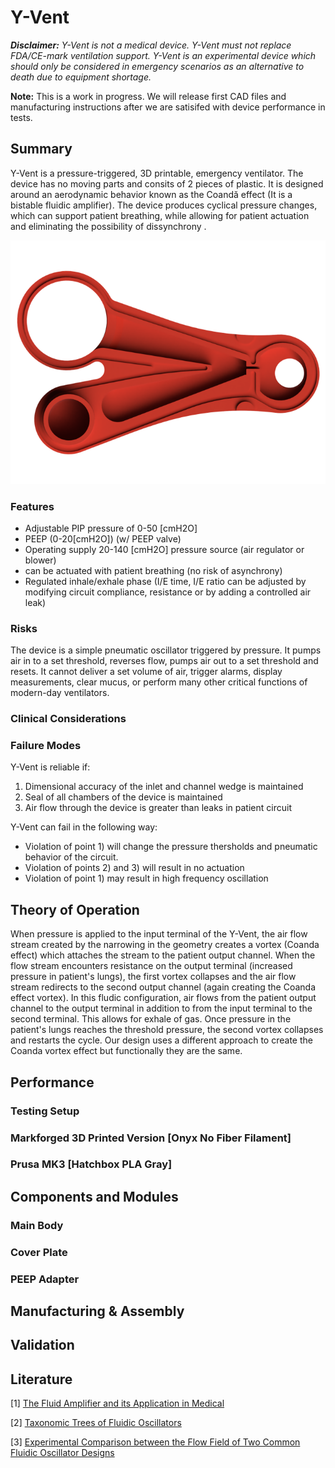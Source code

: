 # Y-Vent
 
***Disclaimer:** Y-Vent is not a medical device. Y-Vent must not replace FDA/CE-mark ventilation support. Y-Vent is an experimental device which should only be considered in emergency scenarios as an alternative to death due to equipment shortage.*

**Note:** This is a work in progress. We will release first CAD files and manufacturing instructions after we are satisifed with device performance in tests.  

## Summary

Y-Vent is a pressure-triggered, 3D printable, emergency ventilator. The device has no moving parts and consits of 2 pieces of plastic. It is designed around an aerodynamic behavior known as the Coandă effect (It is a bistable fluidic amplifier). The device produces cyclical pressure changes, which can support patient breathing, while allowing for patient actuation and eliminating the possibility of dissynchrony .

![YVENT](https://github.com/MSwoboda/yvent/blob/master/images/noBG.png?raw=true "Y-Vent Inside")

### Features
- Adjustable PIP pressure of 0-50 [cmH2O] 
- PEEP (0-20[cmH2O]) (w/ PEEP valve)
- Operating supply 20-140 [cmH2O] pressure source (air regulator or blower)  
- can be actuated with patient breathing (no risk of asynchrony)
- Regulated inhale/exhale phase (I/E time, I/E ratio can be adjusted by modifying circuit compliance, resistance or by adding a controlled air leak)

### Risks

The device is a simple pneumatic oscillator triggered by pressure. It pumps air in to a set threshold, reverses flow, pumps air out to a set threshold and resets. It cannot deliver a set volume of air, trigger alarms, display measurements, clear mucus, or perform many other critical functions of modern-day ventilators.

### Clinical Considerations



### Failure Modes

Y-Vent is reliable if:
1) Dimensional accuracy of the inlet and channel wedge is maintained
2) Seal of all chambers of the device is maintained
3) Air flow through the device is greater than leaks in patient circuit

Y-Vent can fail in the following way:
- Violation of point 1) will change the pressure thersholds and pneumatic behavior of the circuit.
- Violation of points 2) and 3) will result in no actuation 
- Violation of point 1) may result in high frequency oscillation

## Theory of Operation

When pressure is applied to the input terminal of the Y-Vent, the air flow stream created by the narrowing in the geometry creates a vortex (Coanda effect) which attaches the stream to the patient output channel. When the flow stream encounters resistance on the output terminal (increased pressure in patient's lungs), the first vortex collapses and the air flow stream redirects to the second output channel (again creating the Coanda effect vortex). In this fludic configuration, air flows from the patient output channel to the output terminal in addition to from the input terminal to the second terminal. This allows for exhale of gas. Once pressure in the patient's lungs reaches the threshold pressure, the second vortex collapses and restarts the cycle. Our design uses a different approach to create the Coanda vortex effect but functionally they are the same. 


## Performance

### Testing Setup


### Markforged 3D Printed Version [Onyx No Fiber Filament]





### Prusa MK3 [Hatchbox PLA Gray]




## Components and Modules

### Main Body


### Cover Plate


### PEEP Adapter


## Manufacturing & Assembly



## Validation


## Literature

[1] [The Fluid Amplifier and its Application in Medical](https://github.com/MSwoboda/yvent/blob/master/literature/The_Fluid_Amplifier_and_its_Application_in_Medical.pdf)

[2] [Taxonomic Trees of Fluidic Oscillators 
](https://www.epj-conferences.org/articles/epjconf/pdf/2017/12/epjconf_efm2017_02128.pdf)

[3] [Experimental Comparison between the Flow Field of Two Common Fluidic Oscillator Designs](https://www.researchgate.net/publication/271645509_Experimental_Comparison_between_the_Flow_Field_of_Two_Common_Fluidic_Oscillator_Designs)






